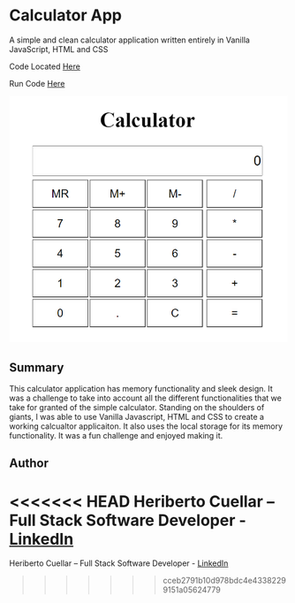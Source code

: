 # Calculator App
A simple and clean calculator application written entirely in Vanilla JavaScript, HTML and CSS

Code Located [Here](https://github.com/hcuellar-coder/CalculatorApp)

Run Code [Here](https://hcuellar-coder.github.io/CalculatorApp/)

![Calculator App](./images/calculatorApp.PNG)

## Summary
This calculator application has memory functionality and sleek design. It was a challenge to take into account all the different functionalities that we take for granted of the simple calculator. Standing on the shoulders of giants, I was able to use Vanilla Javascript, HTML and CSS to create a working calcualtor applicaiton. It also uses the local storage for its memory functionality. It was a fun challenge and enjoyed making it. 

## Author
<<<<<<< HEAD
Heriberto Cuellar – Full Stack Software Developer - [LinkedIn](https://www.linkedin.com/in/heriberto-c-5aa11952)
=======
Heriberto Cuellar – Full Stack Software Developer - [LinkedIn](https://www.linkedin.com/in/heriberto-c-5aa11952)
>>>>>>> cceb2791b10d978bdc4e43382299151a05624779
